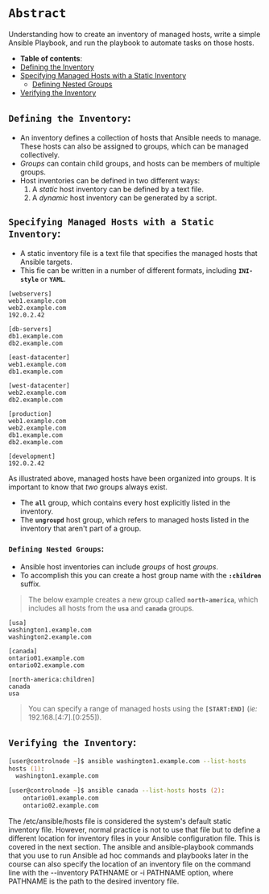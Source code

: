 # **`Abstract`**

Understanding how  to create an inventory of managed hosts, write a simple Ansible Playbook, and run the playbook to automate tasks on those hosts.

-  **Table of contents**:
  - [Defining the Inventory](#defining-the-inventory)
  - [Specifying Managed Hosts with a Static Inventory](#specifying-managed-hostss-with-a-static-inventory)
    - [Defining Nested Groups](#defining-nested-groups)
  - [Verifying the Inventory](#verifying-the-inventory)


## **`Defining the Inventory`**:

- An inventory defines a collection of hosts that Ansible needs to manage. 
These hosts can also be assigned to groups, which can be managed collectively. 
- *Groups* can contain child groups, and hosts can be members of multiple groups. 
- Host inventories can be defined in two different ways:
  1. A *static* host inventory can be defined by a text file. 
  2. A *dynamic* host inventory can be generated by a script.


## **`Specifying Managed Hosts with a Static Inventory`**:

- A static inventory file is a text file that specifies the managed hosts that Ansible targets. 
- This fie can be written in a number of different formats, including **`INI-style`** or **`YAML`**. 

```text
[webservers]
web1.example.com
web2.example.com
192.0.2.42

[db-servers]
db1.example.com
db2.example.com

[east-datacenter]
web1.example.com
db1.example.com

[west-datacenter]
web2.example.com
db2.example.com

[production]
web1.example.com
web2.example.com
db1.example.com
db2.example.com

[development]
192.0.2.42
```

As illustrated above, managed hosts have been organized into groups. It is important to know that *two* groups always exist.
 - The **`all`** group, which contains every host explicitly listed in the inventory.
 - The **`ungroupd`** host group, which refers to managed hosts listed in the inventory that aren't part of a group.


### **`Defining Nested Groups`**:

- Ansible host inventories can include *groups* of host *groups*. 
- To accomplish this you can create a host group name with the **`:children`** suffix. 

> The below example creates a new group called **`north-america`**, which includes all hosts from the **`usa`** and **`canada`** groups.

```text
[usa]
washington1.example.com
washington2.example.com

[canada]
ontario01.example.com
ontario02.example.com

[north-america:children]
canada
usa
```

> You can specify a range of managed hosts using the **`[START:END]`** (*ie:* 192.168.[4:7].[0:255]). 


## **`Verifying the Inventory`**:


```zsh
[user@controlnode ~]$ ansible washington1.example.com --list-hosts 
hosts (1):
  washington1.example.com
```

```zsh
[user@controlnode ~]$ ansible canada --list-hosts hosts (2):
    ontario01.example.com
    ontario02.example.com
```


The /etc/ansible/hosts file is considered the system's default static inventory file. However, normal practice is not to use that file but to define a different location for inventory files in your Ansible configuration file. This is covered in the next section.
The ansible and ansible-playbook commands that you use to run Ansible ad hoc commands and playbooks later in the course can also specify the location of an inventory file on the command line with the --inventory PATHNAME or -i PATHNAME option, where PATHNAME is the path to the desired inventory file.












